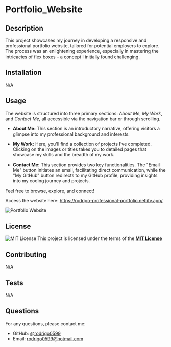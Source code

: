 # Portfolio_Website

## Description

This project showcases my journey in developing a responsive and professional portfolio website, tailored for potential employers to explore. The process was an enlightening experience, especially in mastering the intricacies of flex boxes – a concept I initially found challenging.

## Installation

N/A

## Usage

The website is structured into three primary sections: _About Me_, _My Work_, and _Contact Me_, all accessible via the navigation bar or through scrolling.

- **About Me:** This section is an introductory narrative, offering visitors a glimpse into my professional background and interests.
- **My Work:** Here, you'll find a collection of projects I've completed. Clicking on the images or titles takes you to detailed pages that showcase my skills and the breadth of my work.

- **Contact Me:** This section provides two key functionalities. The "Email Me" button initiates an email, facilitating direct communication, while the "My GitHub" button redirects to my GitHub profile, providing insights into my coding journey and projects.

Feel free to browse, explore, and connect!

Access the website here: https://rodrigo-professional-portfolio.netlify.app/

![Portfolio Website](./assets/images/main.png)

## License

![MIT License](https://img.shields.io/badge/License-MIT-yellow.svg)
This project is licensed under the terms of the **[MIT License](https://opensource.org/licenses/MIT)**

## Contributing

N/A

## Tests

N/A

## Questions

For any questions, please contact me:

- GitHub: [@rodrigo0599](https://github.com/rodrigo0599)
- Email: rodrigo0599@hotmail.com
